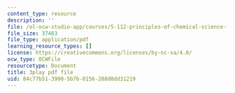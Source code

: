 ```yaml
---
content_type: resource
description: ''
file: /ol-ocw-studio-app/courses/5-112-principles-of-chemical-science-fall-2005/84c77b5139905b7b8156288d0dd31219_KUVB9S0QX-I.pdf
file_size: 37463
file_type: application/pdf
learning_resource_types: []
license: https://creativecommons.org/licenses/by-nc-sa/4.0/
ocw_type: OCWFile
resourcetype: Document
title: 3play pdf file
uid: 84c77b51-3990-5b7b-8156-288d0dd31219
---
```


